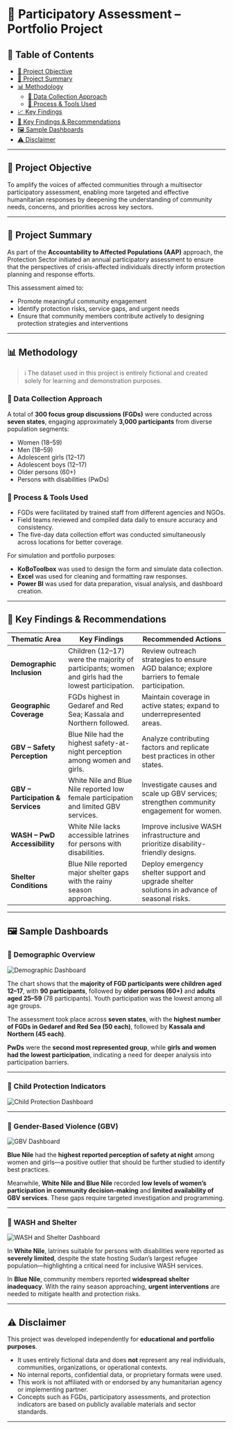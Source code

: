 # 📘 Participatory Assessment – Portfolio Project

## 📑 Table of Contents

- [🎯 Project Objective](#-project-objective)  
- [📝 Project Summary](#-project-summary)  
- [📊 Methodology](#-methodology)  
  - [📍 Data Collection Approach](#-data-collection-approach)  
  - [🧰 Process & Tools Used](#-process--tools-used)  
- [📈 Key Findings](#-key-findings)  
- [📌 Key Findings & Recommendations](#-key-findings--recommendations)  
- [🖼️ Sample Dashboards](#-sample-dashboards)  
- [⚠️ Disclaimer](#️-disclaimer)  

---

## 🎯 Project Objective

To amplify the voices of affected communities through a multisector participatory assessment, enabling more targeted and effective humanitarian responses by deepening the understanding of community needs, concerns, and priorities across key sectors.

---

## 📝 Project Summary

As part of the **Accountability to Affected Populations (AAP)** approach, the Protection Sector initiated an annual participatory assessment to ensure that the perspectives of crisis-affected individuals directly inform protection planning and response efforts.

This assessment aimed to:

- Promote meaningful community engagement  
- Identify protection risks, service gaps, and urgent needs  
- Ensure that community members contribute actively to designing protection strategies and interventions

---

## 📊 Methodology

> ℹ️ The dataset used in this project is entirely fictional and created solely for learning and demonstration purposes.

### 📍 Data Collection Approach

A total of **300 focus group discussions (FGDs)** were conducted across **seven states**, engaging approximately **3,000 participants** from diverse population segments:

- Women (18–59)  
- Men (18–59)  
- Adolescent girls (12–17)  
- Adolescent boys (12–17)  
- Older persons (60+)  
- Persons with disabilities (PwDs)

### 🧰 Process & Tools Used

- FGDs were facilitated by trained staff from different agencies and NGOs.  
- Field teams reviewed and compiled data daily to ensure accuracy and consistency.  
- The five-day data collection effort was conducted simultaneously across locations for better coverage.

For simulation and portfolio purposes:

- **KoBoToolbox** was used to design the form and simulate data collection.  
- **Excel** was used for cleaning and formatting raw responses.  
- **Power BI** was used for data preparation, visual analysis, and dashboard creation.

---

## 📌 Key Findings & Recommendations

| **Thematic Area**            | **Key Findings**                                                                                   | **Recommended Actions**                                                                                  |
|-----------------------------|-----------------------------------------------------------------------------------------------------|-----------------------------------------------------------------------------------------------------------|
| **Demographic Inclusion**    | Children (12–17) were the majority of participants; women and girls had the lowest participation.  | Review outreach strategies to ensure AGD balance; explore barriers to female participation.              |
| **Geographic Coverage**      | FGDs highest in Gedaref and Red Sea; Kassala and Northern followed.                                | Maintain coverage in active states; expand to underrepresented areas.                                    |
| **GBV – Safety Perception**  | Blue Nile had the highest safety-at-night perception among women and girls.                        | Analyze contributing factors and replicate best practices in other states.                                |
| **GBV – Participation & Services** | White Nile and Blue Nile reported low female participation and limited GBV services.               | Investigate causes and scale up GBV services; strengthen community engagement for women.                  |
| **WASH – PwD Accessibility** | White Nile lacks accessible latrines for persons with disabilities.                                | Improve inclusive WASH infrastructure and prioritize disability-friendly designs.                         |
| **Shelter Conditions**       | Blue Nile reported major shelter gaps with the rainy season approaching.                           | Deploy emergency shelter support and upgrade shelter solutions in advance of seasonal risks.              |

---

## 🖼️ Sample Dashboards

### 🔹 Demographic Overview  
![Demographic Dashboard](https://raw.githubusercontent.com/waleedconan/Participatory-Assessment-Portfolio-Project-/main/Demographic.png)

The chart shows that the **majority of FGD participants were children aged 12–17**, with **90 participants**, followed by **older persons (60+)** and **adults aged 25–59** (78 participants). Youth participation was the lowest among all age groups.

The assessment took place across **seven states**, with the **highest number of FGDs in Gedaref and Red Sea (50 each)**, followed by **Kassala and Northern (45 each)**. 

**PwDs** were the **second most represented group**, while **girls and women had the lowest participation**, indicating a need for deeper analysis into participation barriers.

---

### 🔹 Child Protection Indicators  
![Child Protection Dashboard](https://raw.githubusercontent.com/waleedconan/Participatory-Assessment-Portfolio-Project-/main/Child_Protection.png)

---

### 🔹 Gender-Based Violence (GBV)  
![GBV Dashboard](https://raw.githubusercontent.com/waleedconan/Participatory-Assessment-Portfolio-Project-/main/GBV.png)

**Blue Nile** had the **highest reported perception of safety at night** among women and girls—a positive outlier that should be further studied to identify best practices.

Meanwhile, **White Nile and Blue Nile** recorded **low levels of women’s participation in community decision-making** and **limited availability of GBV services**. These gaps require targeted investigation and programming.

---

### 🔹 WASH and Shelter  
![WASH and Shelter Dashboard](https://raw.githubusercontent.com/waleedconan/Participatory-Assessment-Portfolio-Project-/main/WASH_and_Shelters.png)

In **White Nile**, latrines suitable for persons with disabilities were reported as **severely limited**, despite the state hosting Sudan’s largest refugee population—highlighting a critical need for inclusive WASH services.

In **Blue Nile**, community members reported **widespread shelter inadequacy**. With the rainy season approaching, **urgent interventions** are needed to mitigate health and protection risks.

---

## ⚠️ Disclaimer

This project was developed independently for **educational and portfolio purposes**.

- It uses entirely fictional data and does **not** represent any real individuals, communities, organizations, or operational contexts.  
- No internal reports, confidential data, or proprietary formats were used.  
- This work is not affiliated with or endorsed by any humanitarian agency or implementing partner.  
- Concepts such as FGDs, participatory assessments, and protection indicators are based on publicly available materials and sector standards.

---
